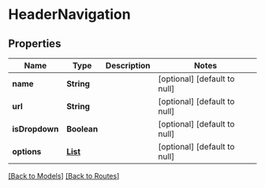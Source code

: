 # HeaderNavigation
## Properties

| Name | Type | Description | Notes |
|------------ | ------------- | ------------- | -------------|
| **name** | **String** |  | [optional] [default to null] |
| **url** | **String** |  | [optional] [default to null] |
| **isDropdown** | **Boolean** |  | [optional] [default to null] |
| **options** | [**List**](HeaderOption.md) |  | [optional] [default to null] |

[[Back to Models]](../overview#models) [[Back to Routes]](../overview#routes)

